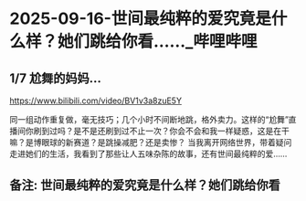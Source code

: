 # 2025-09-16-世间最纯粹的爱究竟是什么样？她们跳给你看……_哔哩哔哩
## 1/7 尬舞的妈妈...

https://www.bilibili.com/video/BV1v3a8zuE5Y 

同一组动作重复做，毫无技巧；几个小时不间断地跳，格外卖力。这样的“尬舞”直播间你刷到过吗？是不是还刷到过不止一次？你会不会和我一样疑惑，这是在干嘛？是博眼球的新赛道？是跳操减肥？还是卖惨？
当我离开网络世界，带着疑问走进她们的生活，我看到了那些让人五味杂陈的故事，还有世间最纯粹的爱……


 ## 备注: 世间最纯粹的爱究竟是什么样？她们跳给你看
